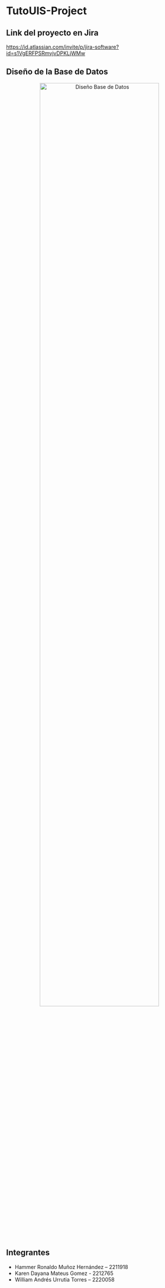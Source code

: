 # TutoUIS-Project
## Link del proyecto en Jira
https://id.atlassian.com/invite/p/jira-software?id=s1VgERFPSRmvjvDPKLjWMw

## Diseño de la Base de Datos
<p align="center">
  <img src="Diseño_base_datos_TutoUIS.drawio.png" alt="Diseño Base de Datos" width="80%">
</p>

## Integrantes
- Hammer Ronaldo Muñoz Hernández – 2211918
- Karen Dayana Mateus Gomez - 2212765
- William Andrés Urrutia Torres  – 2220058
